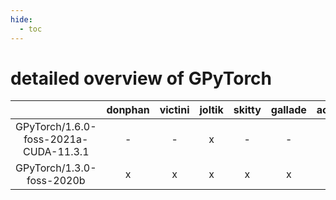 ```yaml
---
hide:
  - toc
---
```


detailed overview of GPyTorch
=============================

| |donphan|victini|joltik|skitty|gallade|accelgor|swalot|doduo|
| :---: | :---: | :---: | :---: | :---: | :---: | :---: | :---: | :---: |
|GPyTorch/1.6.0-foss-2021a-CUDA-11.3.1|-|-|x|-|-|x|-|-|
|GPyTorch/1.3.0-foss-2020b|x|x|x|x|x|-|x|x|
